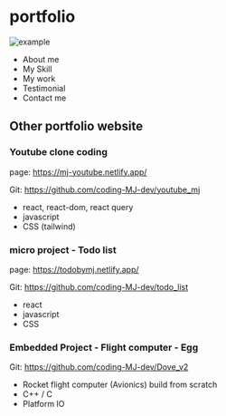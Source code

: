 # portfolio
 ![example](https://github.com/coding-MJ-dev/portfolio/assets/47417320/d7ec1562-a4c9-49aa-b6d8-e11c17b20c70)
- About me
- My Skill
- My work
- Testimonial
- Contact me

  
## Other portfolio website ##
### Youtube clone coding ###
page: https://mj-youtube.netlify.app/

Git: https://github.com/coding-MJ-dev/youtube_mj
- react, react-dom, react query
- javascript
- CSS (tailwind)

### micro project - Todo list ###
page: https://todobymj.netlify.app/

Git: https://github.com/coding-MJ-dev/todo_list
- react
- javascript
- CSS

### Embedded Project - Flight computer - Egg  ###
Git: https://github.com/coding-MJ-dev/Dove_v2

- Rocket flight computer (Avionics) build from scratch
- C++ / C
- Platform IO
